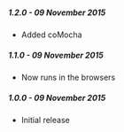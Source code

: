 ##### 1.2.0 - 09 November 2015

- Added coMocha

##### 1.1.0 - 09 November 2015

- Now runs in the browsers

##### 1.0.0 - 09 November 2015

- Initial release